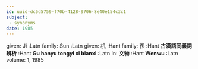 ```yaml
---
id: uuid-dc5d5759-f70b-4128-9706-8e40e154c3c1
subject: 
 - synonyms
date: 1985
---
```


given: Ji :Latn
family: Sun :Latn
given: 机 :Hant
family: 孫 :Hant
**古漢語同義詞辨析** :Hant
**Gu hanyu tongyi ci bianxi** :Latn
In: 
**文物** :Hant
**Wenwu** :Latn
volume: 1, 1985